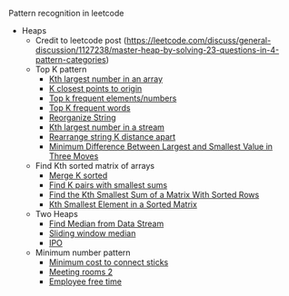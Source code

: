 Pattern recognition in leetcode

* Heaps
    * Credit to leetcode post (https://leetcode.com/discuss/general-discussion/1127238/master-heap-by-solving-23-questions-in-4-pattern-categories) 
    * Top K pattern
        * [Kth largest number in an array](https://leetcode.com/problems/kth-largest-element-in-an-array/)
        * [K closest points to origin](https://leetcode.com/problems/k-closest-points-to-origin)
        * [Top k frequent elements/numbers](https://leetcode.com/problems/top-k-frequent-elements/)
        * [Top K frequent words](https://leetcode.com/problems/top-k-frequent-words)
        * [Reorganize String](https://leetcode.com/problems/reorganize-string/)
        * [Kth largest number in a stream](https://leetcode.com/problems/kth-largest-element-in-a-stream/)
        * [Rearrange string K distance apart](https://leetcode.com/problems/rearrange-string-k-distance-apart)
        * [Minimum Difference Between Largest and Smallest Value in Three Moves](https://leetcode.com/problems/minimum-difference-between-largest-and-smallest-value-in-three-moves)
    * Find Kth sorted matrix of arrays
        * [Merge K sorted](https://leetcode.com/problems/merge-k-sorted-lists)
        * [Find K pairs with smallest sums](https://leetcode.com/problems/find-k-pairs-with-smallest-sums/)
        * [Find the Kth Smallest Sum of a Matrix With Sorted Rows](https://leetcode.com/problems/find-the-kth-smallest-sum-of-a-matrix-with-sorted-rows/)
        * [Kth Smallest Element in a Sorted Matrix](https://leetcode.com/problems/kth-smallest-element-in-a-sorted-matrix/)
    * Two Heaps
        * [Find Median from Data Stream](https://leetcode.com/problems/find-median-from-data-stream/)
        * [Sliding window median](https://leetcode.com/problems/sliding-window-median)
        * [IPO](https://leetcode.com/problems/ipo)
    * Minimum number pattern
        * [Minimum cost to connect sticks](https://leetcode.com/problems/minimum-cost-to-connect-sticks)
        * [Meeting rooms 2](https://leetcode.com/problems/meeting-rooms-ii)
        * [Employee free time](https://leetcode.com/problems/employee-free-time)
